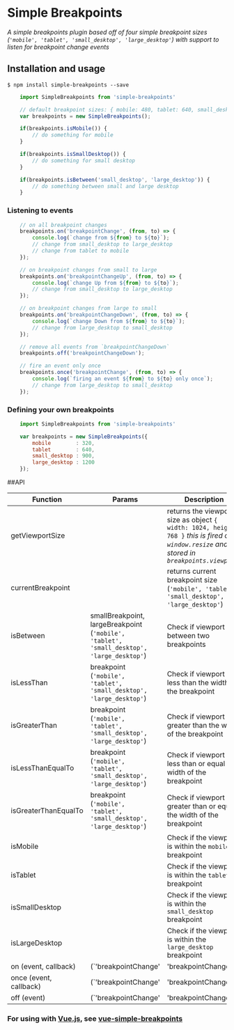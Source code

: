 # Simple Breakpoints

_A simple breakpoints plugin based off of four simple breakpoint sizes (`'mobile', 'tablet', 'small_desktop', 'large_desktop'`) with support to listen for breakpoint change events_

## Installation and usage

    $ npm install simple-breakpoints --save

```javascript
    import SimpleBreakpoints from 'simple-breakpoints'

    // default breakpoint sizes: { mobile: 480, tablet: 640, small_desktop: 1024, large_desktop: 1180 }
    var breakpoints = new SimpleBreakpoints();

    if(breakpoints.isMobile()) {
        // do something for mobile
    }

    if(breakpoints.isSmallDesktop()) {
        // do something for small desktop
    }

    if(breakpoints.isBetween('small_desktop', 'large_desktop')) {
        // do something between small and large desktop
    }

```

### Listening to events

```javascript
    // on all breakpoint changes
    breakpoints.on('breakpointChange', (from, to) => {
        console.log(`change from ${from} to ${to}`);
        // change from small_desktop to large_desktop
        // change from tablet to mobile
    });

    // on breakpoint changes from small to large
    breakpoints.on('breakpointChangeUp', (from, to) => {
        console.log(`change Up from ${from} to ${to}`);
        // change from small_desktop to large_desktop
    });

    // on breakpoint changes from large to small
    breakpoints.on('breakpointChangeDown', (from, to) => {
        console.log(`change Down from ${from} to ${to}`);
        // change from large_desktop to small_desktop
    });

    // remove all events from `breakpointChangeDown`
    breakpoints.off('breakpointChangeDown');

    // fire an event only once
    breakpoints.once('breakpointChange', (from, to) => {
        console.log(`firing an event ${from} to ${to} only once`);
        // change from large_desktop to small_desktop
    });

```

### Defining your own breakpoints

```javascript
    import SimpleBreakpoints from 'simple-breakpoints'

    var breakpoints = new SimpleBreakpoints({
        mobile        : 320,
        tablet        : 640,
        small_desktop : 900,
        large_desktop : 1200
    });

```

##API

Function | Params | Description
------ | -------- | -----------
getViewportSize |  | returns the viewport size as object `{ width: 1024, height: 768 }` _this is fired on `window.resize` and is stored in `breakpoints.viewport`_
currentBreakpoint | | returns current breakpoint size (`'mobile', 'tablet', 'small_desktop', 'large_desktop'`)
isBetween | smallBreakpoint, largeBreakpoint (`'mobile', 'tablet', 'small_desktop', 'large_desktop'`) | Check if viewport is between two breakpoints
isLessThan | breakpoint (`'mobile', 'tablet', 'small_desktop', 'large_desktop'`) | Check if viewport is less than the width of the breakpoint
isGreaterThan | breakpoint (`'mobile', 'tablet', 'small_desktop', 'large_desktop'`) | Check if viewport is greater than the width of the breakpoint
isLessThanEqualTo | breakpoint (`'mobile', 'tablet', 'small_desktop', 'large_desktop'`) | Check if viewport is less than or equal the width of the breakpoint
isGreaterThanEqualTo | breakpoint (`'mobile', 'tablet', 'small_desktop', 'large_desktop'`) | Check if viewport is greater than or equal the width of the breakpoint
isMobile | | Check if the viewport is within the `mobile` breakpoint
isTablet | | Check if the viewport is within the `tablet` breakpoint
isSmallDesktop | | Check if the viewport is within the `small_desktop` breakpoint
isLargeDesktop | | Check if the viewport is within the `large_desktop` breakpoint
on (event, callback) | (`'breakpointChange' | 'breakpointChangeUp' | 'breakpointChangeDown'`, `callback(from, to)`) | watch for changes on breakpoints with and fire a callback
once (event, callback) | (`'breakpointChange' | 'breakpointChangeUp' | 'breakpointChangeDown'`, `callback(from, to)`) | watch for changes on breakpoints with and fire a callback only *once*
off (event) | (`'breakpointChange' | 'breakpointChangeUp' |  'breakpointChangeDown'`)| Remove event listener for breakpoint change

### For using with [Vue.js](https://vuejs.org/), see [vue-simple-breakpoints](https://github.com/drewjbartlett/vue-simple-breakpoints)
